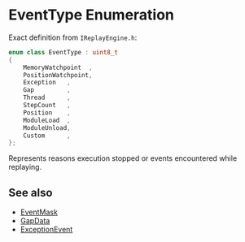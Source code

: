 # EventType Enumeration

Exact definition from `IReplayEngine.h`:

```cpp
enum class EventType : uint8_t
{
	MemoryWatchpoint  ,
	PositionWatchpoint,
	Exception   ,
	Gap         ,
	Thread      ,
	StepCount   ,
	Position    ,
	ModuleLoad  ,
	ModuleUnload,
	Custom      ,
};
```

Represents reasons execution stopped or events encountered while replaying.

## See also
- [EventMask](enum-EventMask.md)
- [GapData](struct-GapData.md)
- [ExceptionEvent](struct-ExceptionEvent.md)

